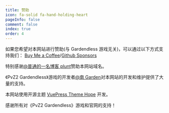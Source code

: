 ```yaml
---
title: 赞助
icon: fa-solid fa-hand-holding-heart
pageInfo: false
comment: false
index: true
order: 4
---
```


如果您希望对本网站进行赞助(与 Gardendless 游戏无关)，可以通过以下方式支持我们：
[Buy Me a Coffee](https://buymeacoffee.com/gaozih)/[Github Sponsors](https://github.com/sponsors/Gzh0821)

特别感谢[@普通的一名博客 plunt](https://space.bilibili.com/451272694)赞助本网站域名。

<BiliBili bvid="BV1HE4m1d7nt"/>

《PvZ2 Gardendless》游戏的开发者[@南 Garden](https://space.bilibili.com/355909245)对本网站的开发和维护提供了大量的支持。

本网站使用开源主题 [VuePress Theme Hope](https://theme-hope.vuejs.press/zh/) 开发。

感谢所有对《PvZ2 Gardendless》游戏和官网的支持！
